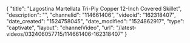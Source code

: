 {
    "title": "Lagostina Martellata Tri-Ply Copper 12-Inch Covered Skillet",
    "description": "",
    "channelid": "114661406",
    "videoid": "162318407",
    "date_created": "1524758045",
    "date_modified": "1524862917",
    "type": "captivate",
    "layout": "channelVideo",
    "url": "\/latest-videos\/032406057715\/114661406-162318407"
}